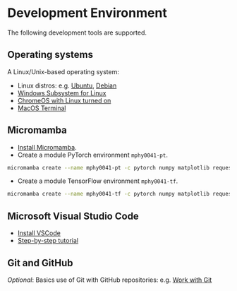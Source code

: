 
# Development Environment
The following development tools are supported.

## Operating systems
A Linux/Unix-based operating system: 
- Linux distros: e.g. [Ubuntu](https://ubuntu.com/tutorials/install-ubuntu-desktop), [Debian](https://www.debian.org/releases/stable/installmanual)
- [Windows Subsystem for Linux](https://learn.microsoft.com/en-us/windows/wsl/install) 
- [ChromeOS with Linux turned on](https://support.google.com/chromebook/answer/9145439?)  
- [MacOS Terminal](https://support.apple.com/guide/terminal)


## Micromamba
- [Install Micromamba](https://mamba.readthedocs.io/en/latest/installation/micromamba-installation.html).
- Create a module PyTorch environment `mphy0041-pt`.
```bash
micromamba create --name mphy0041-pt -c pytorch numpy matplotlib requests pytorch
```
- Create a module TensorFlow environment `mphy0041-tf`.
```bash
micromamba create --name mphy0041-tf -c pytorch numpy matplotlib requests pytorch
```


## Microsoft Visual Studio Code
- [Install VSCode](https://code.visualstudio.com/docs)
- [Step-by-step tutorial](https://code.visualstudio.com/docs/python/python-tutorial)


## Git and GitHub
 _Optional_: Basics use of Git with GitHub repositories: e.g. [Work with Git](https://github.com/YipengHu/MPHY0030/blob/main/docs/dev_env_git.md)
 
